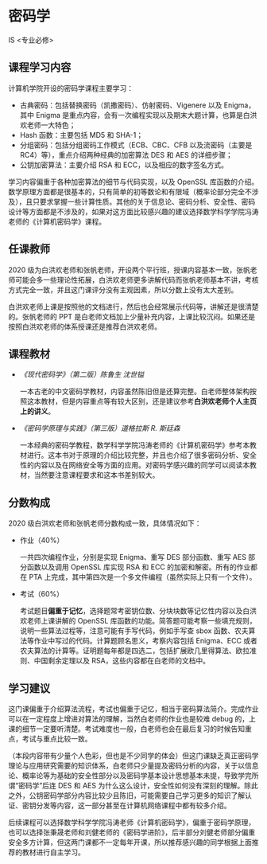 # 密码学

<div class="badges">
<span class="badge is-badge">IS <专业必修></span>
</div>


## 课程学习内容

计算机学院开设的密码学课程主要学习：

* 古典密码：包括替换密码（凯撒密码）、仿射密码、Vigenere 以及 Enigma，其中 Enigma 是重点内容，会有一次编程实现以及期末大题计算，也算是白洪欢老师一大特色；
* Hash 函数：主要包括 MD5 和 SHA-1；
* 分组密码：包括分组密码工作模式（ECB、CBC、CFB 以及流密码（主要是 RC4）等），重点介绍两种经典的加密算法 DES 和 AES 的详细步骤；
* 公钥加密算法：主要介绍 RSA 和 ECC，以及相应的数字签名方式。

学习内容偏重于各种加密算法的细节与代码实现，以及 OpenSSL 库函数的介绍。数学原理方面都是很基本的，只有简单的初等数论和有限域（概率论部分完全不涉及），且只要求掌握一些计算性质。其他的关于信息论、密码分析、安全性、密码设计等方面都是不涉及的，如果对这方面比较感兴趣的建议选择数学科学学院冯涛老师的《计算机密码学》课程。

## 任课教师

2020 级为白洪欢老师和张帆老师，开设两个平行班，授课内容基本一致，张帆老师可能会多一些理论性拓展，白洪欢老师更多讲解代码而张帆老师基本不讲，考核方式完全一致，并且这门课评分没有主观因素，所以分数上没有太大差别。

白洪欢老师上课是按照他的文档进行，然后也会经常展示代码等，讲解还是很清楚的。张帆老师的 PPT 是白老师文档加上少量补充内容，上课比较沉闷。如果还是按照白洪欢老师的体系授课还是推荐白洪欢老师。

## 课程教材

- *《现代密码学》（第二版）陈鲁生 沈世镒*

    一本古老的中文密码学教材，内容虽然陈旧但是还算完整。白老师整体架构按照这本教材，但是内容重点等有较大区别，还是建议参考**白洪欢老师个人主页上的讲义**。

- *《密码学原理与实践》（第三版）道格拉斯 R. 斯廷森*

    一本经典的密码学教程，数学科学学院冯涛老师的《计算机密码学》参考本教材进行。这本书对于原理的介绍比较完整，并且也介绍了很多密码分析、安全性的内容以及在网络安全等方面的应用。对密码学感兴趣的同学可以阅读本教材，当然要注意课程要求和这本书差别较大。

## 分数构成

2020 级白洪欢老师和张帆老师分数构成一致，具体情况如下：

* 作业（40%）

    一共四次编程作业，分别是实现 Enigma、重写 DES 部分函数、重写 AES 部分函数以及调用 OpenSSL 库实现 RSA 和 ECC 的加密和解密。所有的作业都在 PTA 上完成，其中第四次是一个多文件编程（虽然实际上只有一个文件）。

* 考试（60%）

    考试题目**偏重于记忆**，选择题常考密钥位数、分块块数等记忆性内容以及白洪欢老师上课讲解的 OpenSSL 库函数的功能。简答题可能考察一些填充规则，说明一些算法过程等，注意可能有手写代码，例如手写查 sbox 函数、农夫算法等作业中写过的代码。计算题顾名思义，考察内容包括 Enigma、ECC 或者农夫算法的计算等。证明题每年都是四选二，包括扩展欧几里得算法、欧拉准则、中国剩余定理以及 RSA，这些内容都在白老师的文档中。

## 学习建议

这门课偏重于介绍算法流程，考试也偏重于记忆，相当于密码算法简介。完成作业可以在一定程度上增进对算法的理解，当然白老师的作业也是较难 debug 的，上课的细节一定要听清楚。考试难度也一般，白老师也会在最后复习的时候告知重点，考试与重点比较一致。

（本段内容带有少量个人色彩，但也是不少同学的体会）但这门课缺乏真正密码学理论与应用研究需要的知识体系，白老师只少量提及密码分析的内容，关于以信息论、概率论等为基础的安全性部分以及密码学基本设计思想基本未提，导致学完所谓“密码学”后连 DES 和 AES 为什么这么设计，安全性如何没有深刻的理解。除此之外，公钥密码学部分内容比较少且陈旧，可能需要自己学习更多的知识了解认证、密钥分发等内容，这一部分甚至在计算机网络课程中都有较多介绍。

后续课程可以选择数学科学学院冯涛老师《计算机密码学》，偏重于密码学原理，也可以选择张秉晟老师和刘健老师的《密码学进阶》，后半部分刘健老师部分偏重安全多方计算，但这两门课都不一定每年开课，所以推荐感兴趣的同学根据上面推荐的教材进行自主学习。